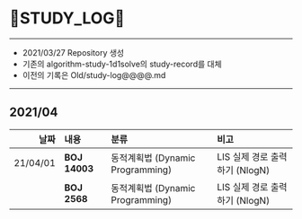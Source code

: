 # 📜STUDY_LOG📜
---
- 2021/03/27 Repository 생성
- 기존의 algorithm-study-1d1solve의 study-record를 대체
- 이전의 기록은 Old/study-log@@@@.md
---

## 2021/04

<div markdown="1">

|날짜|내용|분류|비고|
|----:|:----|:----|:----|
|21/04/01|**BOJ 14003**| 동적계획법 (Dynamic Programming) | LIS 실제 경로 출력하기 (NlogN)|
||**BOJ 2568**| 동적계획법 (Dynamic Programming) | LIS 실제 경로 출력하기 (NlogN)|

